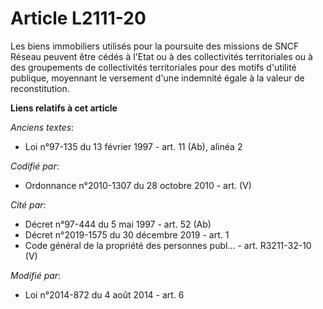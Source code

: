 # Article L2111-20

Les biens immobiliers utilisés pour la poursuite des missions de SNCF Réseau peuvent être cédés à l'Etat ou à des
collectivités territoriales ou à des groupements de collectivités territoriales pour des motifs d'utilité publique, moyennant
le versement d'une indemnité égale à la valeur de reconstitution.

**Liens relatifs à cet article**

_Anciens textes_:

  - Loi n°97-135 du 13 février 1997 - art. 11 (Ab), alinéa 2

_Codifié par_:

  - Ordonnance n°2010-1307 du 28 octobre 2010 - art. (V)

_Cité par_:

  - Décret n°97-444 du 5 mai 1997 - art. 52 (Ab)
  - Décret n°2019-1575 du 30 décembre 2019 - art. 1
  - Code général de la propriété des personnes publ... - art. R3211-32-10 (V)

_Modifié par_:

  - Loi n°2014-872 du 4 août 2014 - art. 6

